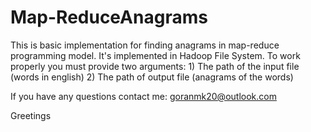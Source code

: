 Map-ReduceAnagrams
==================

This is basic implementation for finding anagrams in map-reduce programming model. It's implemented in Hadoop File System.
To work properly you must provide two arguments: 
            1) The path of the input file (words in english)
            2) The path of output file (anagrams of the words)
            
If you have any questions contact me: goranmk20@outlook.com

Greetings
